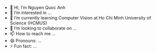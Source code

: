- 👋 Hi, I’m Nguyen Quoc Anh    
- 👀 I’m interested in ...
- 🌱 I’m currently learning Computer Vision at Ho Chi Minh University of Science (HCMUS)
- 💞️ I’m looking to collaborate on ...
- 📫 How to reach me ...
- 😄 Pronouns: ...
- ⚡ Fun fact: ...

<!---
NQAnh-HCMUS/NQAnh-HCMUS is a ✨ special ✨ repository because its `README.md` (this file) appears on your GitHub profile.
You can click the Preview link to take a look at your changes.
--->

